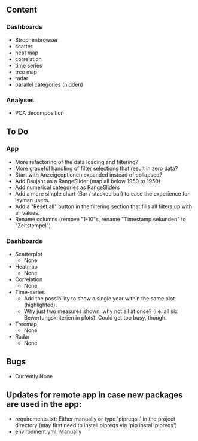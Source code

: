 ## Content
### Dashboards
* Strophenbrowser
* scatter
* heat map
* correlation
* time series
* tree map
* radar
* parallel categories (hidden)

### Analyses
* PCA decomposition

## To Do
### App
* More refactoring of the data loading and filtering?
* More graceful handling of filter selections that result in zero data?
* Start with Anzeigeoptionen expanded instead of collapsed?
* Add Baujahr as a RangeSlider (map all below 1950 to 1950)
* Add numerical categories as RangeSliders
* Add a more simple chart (Bar / stacked bar) to ease the experience for layman users.
* Add a "Reset all" button in the filtering section that fills all filters up with all values.
* Rename columns (remove "1-10"s, rename "Timestamp sekunden" to "Zeitstempel")
### Dashboards
* Scatterplot
  * None
* Heatmap
  * None
* Correlation
  * None
* Time-series
  * Add the possibility to show a single year within the same plot (highlighted).
  * Why just two measures shown, why not all at once? (i.e. all six Bewertungskriterien in plots). Could get too busy, though.
* Treemap
  * None
* Radar
  * None

## Bugs
* Currently None
## Updates for remote app in case new packages are used in the app:
* requirements.txt: Either manually or type 'pipreqs .' in the project directory (may first need to install pipreqs via 'pip install pipreqs')
* environment.yml: Manually
